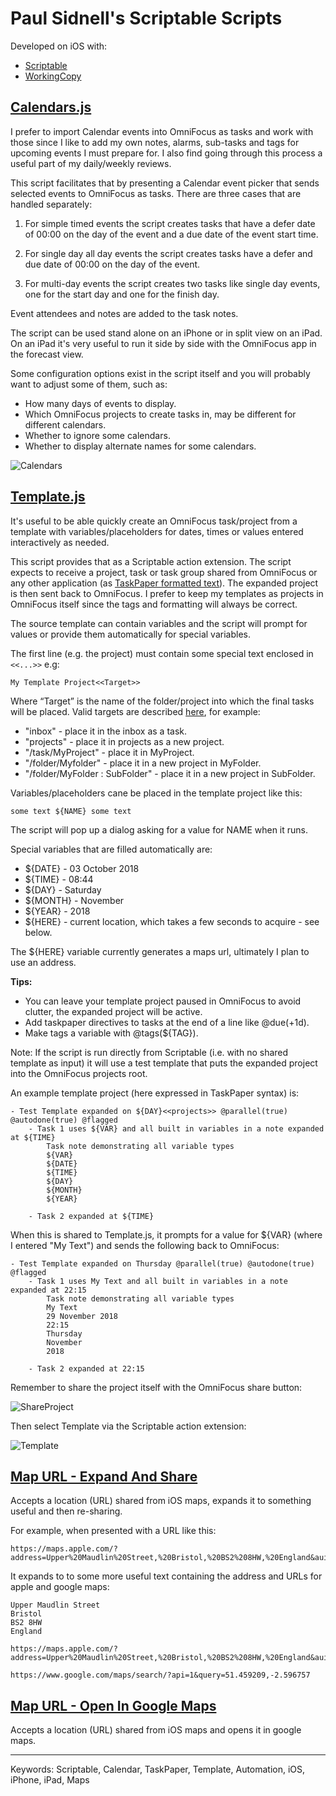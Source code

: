 # Paul Sidnell's Scriptable Scripts

Developed on iOS with:

- [Scriptable](https://scriptable.app/)
- [WorkingCopy](https://workingcopyapp.com)



## [Calendars.js](Calendars.js)

I prefer to import Calendar events into OmniFocus as tasks and work with those since I like to add my own notes,
alarms, sub-tasks and tags for upcoming events I must prepare for. I also find going through this process a useful
part of my daily/weekly reviews.

This script facilitates that by presenting a Calendar event picker that sends selected events to OmniFocus as tasks.
There are three cases that are handled separately:

1. For simple timed events the script creates tasks that have a defer date of 00:00 on the day of the event and a due
date of the event start time.

2. For single day all day events the script creates tasks have a defer and due date of 00:00 on the day of the event.

3. For multi-day events the script creates two tasks like single day events, one for the start day and one for the finish day.

Event attendees and notes are added to the task notes.

The script can be used stand alone on an iPhone or in split view on an iPad. On an iPad it's very useful to run it
side by side with the OmniFocus app in the forecast view.

Some configuration options exist in the script itself and you will probably want to adjust some of them,
such as:

- How many days of events to display.
- Which OmniFocus projects to create tasks in, may be different for different calendars.
- Whether to ignore some calendars.
- Whether to display alternate names for some calendars.

![Calendars](Calendars.jpg)

## [Template.js](Template.js)

It's useful to be able quickly create an OmniFocus task/project from a template with variables/placeholders for dates,
times or values entered interactively as needed.

This script provides that as a Scriptable action extension. The script expects to receive a project, task or task group
shared from OmniFocus or any other application
(as [TaskPaper formatted text](https://support.omnigroup.com/omnifocus-taskpaper-reference/)).
The expanded project is then sent back to OmniFocus. I prefer to keep my templates as projects in OmniFocus itself
since the tags and formatting will always be correct.

The source template can contain variables and the script will prompt for values or provide them automatically for
special variables.

The first line (e.g. the project) must contain some special text enclosed in `<<...>>` e.g:

    My Template Project<<Target>>

Where “Target” is the name of the folder/project into which the final tasks will be placed.
Valid targets are described [here](https://inside.omnifocus.com/url-schemes), for example:

- "inbox" - place it in the inbox as a task.
- "projects" - place it in projects as a new project.
- "/task/MyProject" - place it in MyProject.
- "/folder/Myfolder" - place it in a new project in MyFolder.
- "/folder/MyFolder : SubFolder" - place it in a new project in SubFolder.

Variables/placeholders cane be placed in the template project like this:

```
some text ${NAME} some text
```

The script will pop up a dialog asking for a value for NAME when it runs.

Special variables that are filled automatically are:

- ${DATE} - 03 October 2018
- ${TIME} - 08:44
- ${DAY} - Saturday
- ${MONTH} - November
- ${YEAR} - 2018
- ${HERE} - current location, which takes a few seconds to acquire - see below.

The ${HERE} variable currently generates a maps url, ultimately I plan to use an address.

**Tips:**

- You can leave your template project paused in OmniFocus to avoid clutter, the expanded project will be active.
- Add taskpaper directives to tasks at the end of a line like @due(+1d).
- Make tags a variable with @tags(${TAG}).

Note: If the script is run directly from Scriptable (i.e. with no shared template as input) it will use a test template that puts the expanded project into the OmniFocus projects root.

An example template project (here expressed in TaskPaper syntax) is:

```
- Test Template expanded on ${DAY}<<projects>> @parallel(true) @autodone(true) @flagged
	- Task 1 uses ${VAR} and all built in variables in a note expanded at ${TIME}
		Task note demonstrating all variable types
		${VAR}
		${DATE}
		${TIME}
		${DAY}
		${MONTH}
		${YEAR}

	- Task 2 expanded at ${TIME}
```

When this is shared to Template.js, it prompts for a value for ${VAR} (where I entered "My Text") and sends the
following back to OmniFocus:

```
- Test Template expanded on Thursday @parallel(true) @autodone(true) @flagged
	- Task 1 uses My Text and all built in variables in a note expanded at 22:15
		Task note demonstrating all variable types
		My Text
		29 November 2018
		22:15
		Thursday
		November
		2018

	- Task 2 expanded at 22:15
```

Remember to share the project itself with the OmniFocus share button:

![ShareProject](ShareProject.jpg)

Then select Template via the Scriptable action extension:

![Template](Template.jpg)

## [Map URL - Expand And Share](Map%20URL%20-%20Expand%20And%20Share.js)

Accepts a location (URL) shared from iOS maps, expands it to something useful and then re-sharing.

For example, when presented with a URL like this:

```
https://maps.apple.com/?address=Upper%20Maudlin%20Street,%20Bristol,%20BS2%208HW,%20England&auid=15540519956471189485&ll=51.459209,-2.596757&lsp=9902&q=Bristol%20Royal%20Infirmary&_ext=ChkKBQgEEOEBCgQIBRADCgQIBhAKCgQIChAAEiQpgp4XKUC6SUAxGMLTzPzTBMA5AHQ9hWa7SUBBZo19zXW2BMA%3D&t=m
```

It expands to to some more useful text containing the address and URLs for apple and google maps:

```
Upper Maudlin Street
Bristol
BS2 8HW
England

https://maps.apple.com/?address=Upper%20Maudlin%20Street,%20Bristol,%20BS2%208HW,%20England&auid=15540519956471189485&ll=51.459209,-2.596757&lsp=9902&q=Bristol%20Royal%20Infirmary&_ext=ChkKBQgEEOEBCgQIBRADCgQIBhAKCgQIChAAEiQpgp4XKUC6SUAxGMLTzPzTBMA5AHQ9hWa7SUBBZo19zXW2BMA%3D&t=m

https://www.google.com/maps/search/?api=1&query=51.459209,-2.596757
```
## [Map URL - Open In Google Maps](Map%20URL%20-%20Open%20In%20Google%20Maps.js)

Accepts a location (URL) shared from iOS maps and opens it in google maps.

----

Keywords: Scriptable, Calendar, TaskPaper, Template, Automation, iOS, iPhone, iPad, Maps
